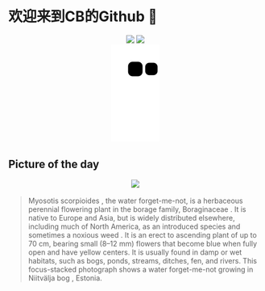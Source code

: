 
# 欢迎来到CB的Github 👋

<div align="center">
  <img height="137px" src="https://github-readme-stats.vercel.app/api?username=SuperCB&show_icons=true&theme=radical" />
  <img height="137px" src="https://github-readme-stats.vercel.app/api/top-langs/?username=SuperCB&hide_title=true&hide_border=true&layout=compact&langs_count=6&text_color=000&icon_color=fff" />
</div>


<div align="center">
    <img src="./contribution-snake/github-contribution-grid-snake.svg" />
</div>



## Picture of the day
<div align="center">
  <img width=400px src="https://upload.wikimedia.org/wikipedia/commons/thumb/b/b0/Myosotis_scorpioides_-_Niitv%C3%A4lja_bog.jpg/500px-Myosotis_scorpioides_-_Niitv%C3%A4lja_bog.jpg" />
</div>

>Myosotis scorpioides , the water forget-me-not, is a  herbaceous  perennial   flowering plant  in the borage family,  Boraginaceae . It is native to Europe and Asia, but is widely distributed elsewhere, including much of North America, as an  introduced species  and sometimes a  noxious weed . It is an erect to ascending plant of up to 70 cm, bearing small (8–12 mm) flowers that become blue when fully open and have yellow centers. It is usually found in damp or wet habitats, such as bogs, ponds, streams, ditches, fen, and rivers. This  focus-stacked  photograph shows a water forget-me-not growing in  Niitvälja bog , Estonia.



